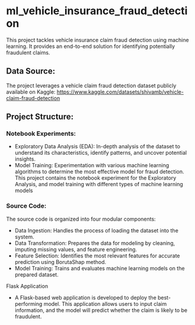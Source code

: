 # ml_vehicle_insurance_fraud_detection

This project tackles vehicle insurance claim fraud detection using machine learning. It provides an end-to-end solution for identifying potentially fraudulent claims.

## Data Source:
The project leverages a vehicle claim fraud detection dataset publicly available on Kaggle: https://www.kaggle.com/datasets/shivamb/vehicle-claim-fraud-detection

## Project Structure:
### Notebook Experiments:

- Exploratory Data Analysis (EDA): In-depth analysis of the dataset to understand its characteristics, identify patterns, and uncover potential insights.
- Model Training: Experimentation with various machine learning algorithms to determine the most effective model for fraud detection.
This project contains the notebook experiment for the Exploratory Analysis, and model training with different types of machine learning models


### Source Code:

The source code is organized into four modular components:

- Data Ingestion: Handles the process of loading the dataset into the system.
- Data Transformation: Prepares the data for modeling by cleaning, imputing missing values, and feature engineering.
- Feature Selection: Identifies the most relevant features for accurate prediction using BorutaShap method.
- Model Training: Trains and evaluates machine learning models on the prepared dataset.

Flask Application
- A Flask-based web application is developed to deploy the best-performing model. This application allows users to input claim information, and the model will predict whether the claim is likely to be fraudulent.